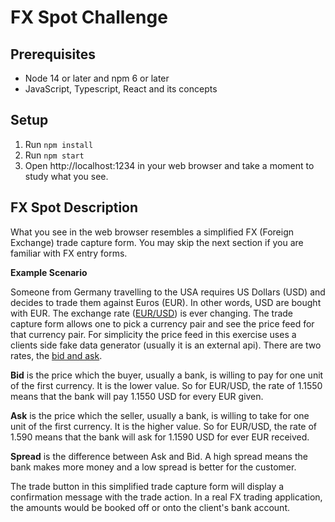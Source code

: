 # FX Spot Challenge

## Prerequisites

- Node 14 or later and npm 6 or later
- JavaScript, Typescript, React and its concepts

## Setup

1. Run `npm install`
2. Run `npm start`
3. Open http://localhost:1234 in your web browser and take a moment to study what you see.

## FX Spot Description

What you see in the web browser resembles a simplified FX (Foreign Exchange) trade capture form. You may skip the next section if you are familiar with FX entry forms.

**Example Scenario**

Someone from Germany travelling to the USA requires US Dollars (USD) and decides to trade them against Euros (EUR). In other words, USD are bought with EUR. The exchange rate ([EUR/USD](https://www.google.ch/search?q=eur+usd)) is ever changing. The trade capture form allows one to pick a currency pair and see the price feed for that currency pair. For simplicity the price feed in this exercise uses a clients side fake data generator (usually it is an external api). There are two rates, the [bid and ask](https://www.investopedia.com/terms/b/bid-and-ask.asp).

**Bid** is the price which the buyer, usually a bank, is willing to pay for one unit of the first currency. It is the lower value. So for EUR/USD, the rate of 1.1550 means that the bank will pay 1.1550 USD for every EUR given.

**Ask** is the price which the seller, usually a bank, is willing to take for one unit of the first currency. It is the higher value. So for EUR/USD, the rate of 1.590 means that the bank will ask for 1.1590 USD for ever EUR received.

**Spread** is the difference between Ask and Bid. A high spread means the bank makes more money and a low spread is better for the customer.

The trade button in this simplified trade capture form will display a confirmation message with the trade action. In a real FX trading application, the amounts would be booked off or onto the client's bank account.